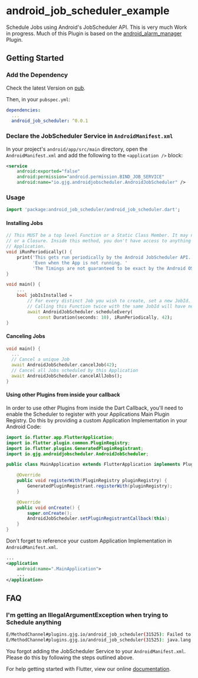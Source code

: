 # android_job_scheduler_example

Schedule Jobs using Android's JobScheduler API. This is very much Work in progress. Much of this Plugin is based on the [android_alarm_manager](https://github.com/flutter/plugins/tree/master/packages/android_alarm_manager/) Plugin.

## Getting Started

### Add the Dependency

Check the latest Version on [pub](https://pub.dartlang.org/packages/android_job_scheduler#-versions-tab-).

Then, in your `pubspec.yml`:

```yaml
dependencies:
  ...
  android_job_scheduler: ^0.0.1
```

### Declare the JobScheduler Service in `AndroidManifest.xml`

In your project's `android/app/src/main` directory, open the `AndroidManifest.xml` and add the following to the `<application />` block:

```xml
<service
    android:exported="false"
    android:permission="android.permission.BIND_JOB_SERVICE"
    android:name="io.gjg.androidjobscheduler.AndroidJobScheduler" />
```

### Usage

```dart
import 'package:android_job_scheduler/android_job_scheduler.dart';
```

#### Installing Jobs

```dart
// This MUST be a top level Function or a Static Class Member. It may not be a Class Method
// or a Closure. Inside this method, you don't have access to anything assuming a running
// Application.
void iRunPeriodically() {
    print('This gets run periodically by the Android JobScheduler API. '
          'Even when the App is not running. '
          'The Timings are not guaranteed to be exact by the Android OS, though.');
}

void main() {
    ...
    bool jobIsInstalled =
        // For every distinct Job you wish to create, set a new JobId.
        // Calling this Function twice with the same JobId will have no effect.
        await AndroidJobScheduler.scheduleEvery(
            const Duration(seconds: 10), iRunPeriodically, 42);
}
```

#### Canceling Jobs

```dart
void main() {
  ...
  // Cancel a unique Job
  await AndroidJobScheduler.cancelJob(42);
  // Cancel all Jobs scheduled by this Application
  await AndroidJobScheduler.cancelAllJobs();
}
```

#### Using other Plugins from inside your callback

In order to use other Plugins from inside the Dart Callback, you'll need to enable the Scheduler to register with your Applications Main Plugin Registry. Do this by providing a custom Application Implementation in your Android Code:

```java
import io.flutter.app.FlutterApplication;
import io.flutter.plugin.common.PluginRegistry;
import io.flutter.plugins.GeneratedPluginRegistrant;
import io.gjg.androidjobscheduler.AndroidJobScheduler;

public class MainApplication extends FlutterApplication implements PluginRegistry.PluginRegistrantCallback {

    @Override
    public void registerWith(PluginRegistry pluginRegistry) {
        GeneratedPluginRegistrant.registerWith(pluginRegistry);
    }

    @Override
    public void onCreate() {
        super.onCreate();
        AndroidJobScheduler.setPluginRegistrantCallback(this);
    }
}
```

Don't forget to reference your custom Application Implementation in `AndroidManifest.xml`.

```xml
...
<application
    android:name=".MainApplication">
    ...
</application>
```

## FAQ

### I'm getting an IllegalArgumentException when trying to Schedule anything

```bash
E/MethodChannel#plugins.gjg.io/android_job_scheduler(31525): Failed to handle method call
E/MethodChannel#plugins.gjg.io/android_job_scheduler(31525): java.lang.IllegalArgumentException: No such service ComponentInfo{com.example.dailelog/io.gjg.androidjobscheduler.AndroidJobScheduler}
```

You forgot adding the JobScheduler Service to your `AndroidManifest.xml`. Please do this by following the steps outlined above.

For help getting started with Flutter, view our online
[documentation](https://flutter.io/).
